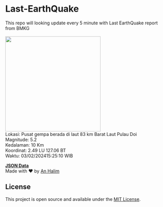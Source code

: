 # Last-EarthQuake
This repo will looking update every 5 minute with Last EarthQuake report from BMKG
<br>
<br>
<img src="https://static.bmkg.go.id/20240203152510.mmi.jpg" width="300"/>
<br>
Lokasi: Pusat gempa berada di laut 83 km Barat Laut Pulau Doi <br>
Magnitude: 5.2 <br>
Kedalaman: 10 Km <br>
Koordinat: 2.49 LU 127.06 BT <br>
Waktu: 03/02/202415:25:10 WIB <br>

<a href="./data/data.json">**JSON Data**</a>
<br>
Made with ❤️ by <a href="https://github.com/an-halim">An Halim</a>
## License

This project is open source and available under the [MIT License](LICENSE).
